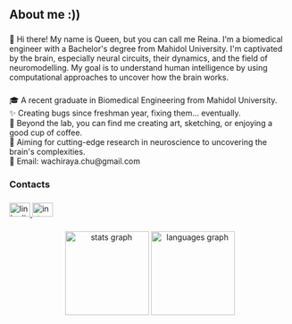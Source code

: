 <h2 align="left">About me :))</h2>

###

<p align="left">👋 Hi there! My name is Queen, but you can call me Reina. I'm a biomedical engineer with a Bachelor's degree from Mahidol University. I'm captivated by the brain, especially neural circuits, their dynamics, and the field of neuromodelling. My goal is to understand human intelligence by using computational approaches to uncover how the brain works.</p>

###

<p align="left">🎓 A recent graduate in Biomedical Engineering from Mahidol University. <br>✨ Creating bugs since freshman year, fixing them... eventually.<br>🎨 Beyond the lab, you can find me creating art, sketching, or enjoying a good cup of coffee. <br> 🎯 Aiming for cutting-edge research in neuroscience to uncovering the brain's complexities. <br>📮 Email: wachiraya.chu@gmail.com</p>



<h3 align="left">Contacts</h3>

###

<div align="left">
  <a href="https://www.linkedin.com/in/wachiraya-chumanee-9562a6234/" target="_blank">
    <img src="https://raw.githubusercontent.com/maurodesouza/profile-readme-generator/master/src/assets/icons/social/linkedin/default.svg" width="37" height="25" alt="linkedin logo"  />
  </a>
  <a href="https://www.instagram.com/wachiii_q/" target="_blank">
    <img src="https://raw.githubusercontent.com/maurodesouza/profile-readme-generator/master/src/assets/icons/social/instagram/default.svg" width="37" height="25" alt="instagram logo"  />
  </a>
</div>

###

<div align="center">
  <img src="https://github-readme-stats.vercel.app/api?username=wachiii-q&hide_title=false&hide_rank=false&show_icons=true&include_all_commits=true&count_private=true&disable_animations=false&theme=dracula&locale=en&hide_border=false&order=1" height="150" alt="stats graph"  />
  <img src="https://github-readme-stats.vercel.app/api/top-langs?username=wachiii-q&locale=en&hide_title=false&layout=compact&card_width=320&langs_count=5&theme=dracula&hide_border=false&order=2" height="150" alt="languages graph"  />
</div>

###


<!--
**wachiii-q/wachiii-q** is a ✨ _special_ ✨ repository because its `README.md` (this file) appears on your GitHub profile.

Here are some ideas to get you started:

- 🔭 I’m currently working on ...
- 🌱 I’m currently learning ...
- 👯 I’m looking to collaborate on ...
- 🤔 I’m looking for help with ...
- 💬 Ask me about ...
- 📫 How to reach me: ...
- 😄 Pronouns: ...
- ⚡ Fun fact: ...
-->
